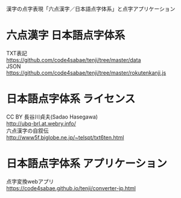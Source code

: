 漢字の点字表現「六点漢字／日本語点字体系」と点字アプリケーション  

# 六点漢字 日本語点字体系
TXT表記  
https://github.com/code4sabae/tenji/tree/master/data  
JSON  
https://github.com/code4sabae/tenji/tree/master/rokutenkanji.js  

# 日本語点字体系 ライセンス  
CC BY 長谷川貞夫(Sadao Hasegawa)  
http://ubq-brl.at.webry.info/  
六点漢字の自叙伝  
http://www5f.biglobe.ne.jp/~telspt/txt6ten.html

# 日本語点字体系 アプリケーション
点字変換webアプリ  
https://code4sabae.github.io/tenji/converter-jp.html  
